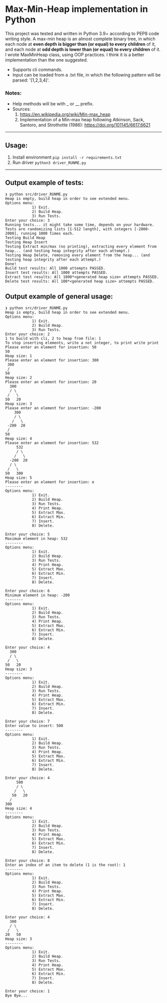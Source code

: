 #  Max-Min-Heap implementation in Python
This project was tested and written in Python 3.9+ according to PEP8 code writing style.
A max-min heap is an almost complete binary tree, in which each node at **even depth is bigger than (or equal) to every children** of it, and each node at **odd depth is lower than (or equal) to every children**  of it.
I wrote MaxMinHeap class, using OOP practices. I think it is a better implementation than the one suggested.
* Supports cli commands.
* Input can be loaded from a .txt file, in which the following pattern will be parsed: '[1,2,3,4]'.
### Notes:
- Help methods will be with _ or __ prefix.
- Sources:
    1. https://en.wikipedia.org/wiki/Min-max_heap
    2. Implementation of a Min-max heap following Atkinson, Sack, Santoro, and Strothotte (1986): https://doi.org/101145/6617.6621

---

## Usage:
1. Install environment `pip install -r requirements.txt`
2. Run driver `python3 driver_RUNME.py`

---
## Output example of tests:
```
❯ python src/driver_RUNME.py
Heap is empty, build heap in order to see extended menu.
Options menu:
            1) Exit.
            2) Build Heap.
            3) Run Tests.
Enter your choice: 3
Running tests... it might take some time, depends on your hardware.
Tests are randomizing lists [1-512 length], with integers [-2000-2000], running 1000 times each.
Testing Build Heap
Testing Heap Insert
Testing Extract min/max (no printing), extracting every element from heap... (and testing heap integrity after each attempt.)
Testing Heap Delete, removing every element from the heap... (and testing heap integrity after each attempt.)
Done!
Build test results: All 1000 attempts PASSED.
Insert test results: All 1000 attempts PASSED.
Extract test results: All 1000*<generated heap size> attempts PASSED.
Delete test results: All 100*<generated heap size> attempts PASSED.
```

## Output example of general usage:
```
❯ python src/driver_RUNME.py
Heap is empty, build heap in order to see extended menu.
Options menu:
            1) Exit.
            2) Build Heap.
            3) Run Tests.
Enter your choice: 2
1 to build with cli, 2 to heap from file: 1
To stop inserting elements, write a not integer, to print write print
Please enter an element for insertion: 50
50
Heap size: 1
Please enter an element for insertion: 300
 300
 /
50
Heap size: 2
Please enter an element for insertion: 20
  300
  / \
 /   \
50   20
Heap size: 3
Please enter an element for insertion: -200
    300
    / \
   /   \
 -200  20
 /
50
Heap size: 4
Please enter an element for insertion: 532
     532
     / \
    /   \
  -200  20
  / \
 /   \
50   300
Heap size: 5
Please enter an element for insertion: e
--------
Options menu:
            1) Exit.
            2) Build Heap.
            3) Run Tests.
	        4) Print Heap.
            5) Extract Max.
            6) Extract Min.
            7) Insert.
            8) Delete.

Enter your choice: 5
Maximum element in heap: 532
--------
Options menu:
            1) Exit.
            2) Build Heap.
            3) Run Tests.
	        4) Print Heap.
            5) Extract Max.
            6) Extract Min.
            7) Insert.
            8) Delete.

Enter your choice: 6
Minimum element in heap: -200
--------
Options menu:
            1) Exit.
            2) Build Heap.
            3) Run Tests.
	        4) Print Heap.
            5) Extract Max.
            6) Extract Min.
            7) Insert.
            8) Delete.

Enter your choice: 4
  300
  / \
 /   \
50   20
Heap size: 3
--------
Options menu:
            1) Exit.
            2) Build Heap.
            3) Run Tests.
	        4) Print Heap.
            5) Extract Max.
            6) Extract Min.
            7) Insert.
            8) Delete.

Enter your choice: 7
Enter value to insert: 500
--------
Options menu:
            1) Exit.
            2) Build Heap.
            3) Run Tests.
	        4) Print Heap.
            5) Extract Max.
            6) Extract Min.
            7) Insert.
            8) Delete.

Enter your choice: 4
     500
     / \
    /   \
   50   20
  /
300
Heap size: 4
--------
Options menu:
            1) Exit.
            2) Build Heap.
            3) Run Tests.
	        4) Print Heap.
            5) Extract Max.
            6) Extract Min.
            7) Insert.
            8) Delete.

Enter your choice: 8
Enter an index of an item to delete (1 is the root): 1
--------
Options menu:
            1) Exit.
            2) Build Heap.
            3) Run Tests.
	        4) Print Heap.
            5) Extract Max.
            6) Extract Min.
            7) Insert.
            8) Delete.

Enter your choice: 4
  300
  / \
 /   \
20   50
Heap size: 3
--------
Options menu:
            1) Exit.
            2) Build Heap.
            3) Run Tests.
	        4) Print Heap.
            5) Extract Max.
            6) Extract Min.
            7) Insert.
            8) Delete.

Enter your choice: 1
Bye Bye...
```